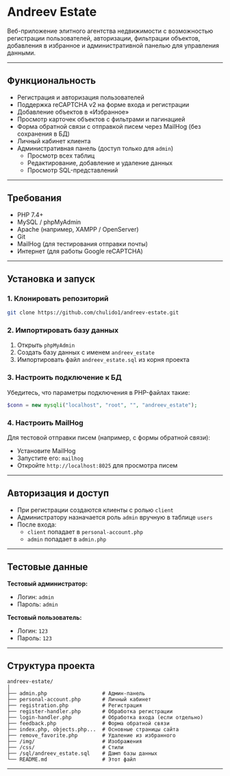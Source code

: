 # Andreev Estate

Веб-приложение элитного агентства недвижимости с возможностью регистрации пользователей, авторизации, фильтрации объектов, добавления в избранное и административной панелью для управления данными.

---

## Функциональность

- Регистрация и авторизация пользователей
- Поддержка reCAPTCHA v2 на форме входа и регистрации
- Добавление объектов в «Избранное»
- Просмотр карточек объектов с фильтрами и пагинацией
- Форма обратной связи с отправкой писем через MailHog (без сохранения в БД)
- Личный кабинет клиента
- Административная панель (доступ только для `admin`)
  - Просмотр всех таблиц
  - Редактирование, добавление и удаление данных
  - Просмотр SQL-представлений

---

## Требования

- PHP 7.4+
- MySQL / phpMyAdmin
- Apache (например, XAMPP / OpenServer)
- Git
- MailHog (для тестирования отправки почты)
- Интернет (для работы Google reCAPTCHA)

---

## Установка и запуск

### 1. Клонировать репозиторий

```bash
git clone https://github.com/chulido1/andreev-estate.git
```

### 2. Импортировать базу данных

1. Открыть `phpMyAdmin`
2. Создать базу данных с именем `andreev_estate`
3. Импортировать файл `andreev_estate.sql` из корня проекта

### 3. Настроить подключение к БД

Убедитесь, что параметры подключения в PHP-файлах такие:

```php
$conn = new mysqli("localhost", "root", "", "andreev_estate");
```

### 4. Настроить MailHog

Для тестовой отправки писем (например, с формы обратной связи):

- Установите MailHog
- Запустите его: `mailhog`
- Откройте `http://localhost:8025` для просмотра писем

---

## Авторизация и доступ

- При регистрации создаются клиенты с ролью `client`
- Администратору назначается роль `admin` вручную в таблице `users`
- После входа:
  - `client` попадает в `personal-account.php`
  - `admin` попадает в `admin.php`

---

## Тестовые данные

**Тестовый администратор:**

- Логин: `admin`
- Пароль: `admin`

**Тестовый пользователь:**

- Логин: `123`
- Пароль: `123`

---

## Структура проекта

```
andreev-estate/
│
├── admin.php                  # Админ-панель
├── personal-account.php       # Личный кабинет
├── registration.php           # Регистрация
├── register-handler.php       # Обработка регистрации
├── login-handler.php          # Обработка входа (если отдельно)
├── feedback.php               # Форма обратной связи
├── index.php, objects.php...  # Основные страницы сайта
├── remove_favorite.php        # Удаление из избранного
├── /img/                      # Изображения
├── /css/                      # Стили
├── /sql/andreev_estate.sql    # Дамп базы данных
└── README.md                  # Этот файл
```

---

